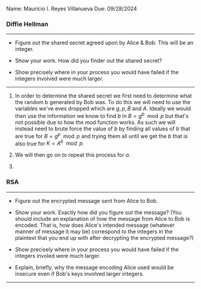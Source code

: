 Name: Mauricio I. Reyes Villanueva
Due: 09/28/2024

### Diffie Hellman
---

- Figure out the shared secret agreed upon by Alice & Bob. This will be an integer.

- Show your work. How did you finder out the shared secret?

- Show precisely where in your process you would have failed if the integers involved were much larger.

---

1. In order to determine the shared secret we first need to determine what the random b generated by Bob was. To do this we will need to use the variables we've eves dropped which are $g, p, B$ and $A$. Ideally we would then use the information we know to find $b$ in $B = g^b \mod p$ but that's not possible due to how the mod function works. As such we will instead need to brute force the value of $b$ by finding all values of $b$ that are true for $B = g^p \mod p$ and trying them all until we get the $b$ that is also true for $K = A^b \mod p$.

2. We will then go on to repeat this process for $a$.

3. 

### RSA
---

- Figure out the encrypted message sent from Alice to Bob.

- Show your work. Exactly how did you figure out the message? (You should include an explanation of how the message from Alice to Bob is encoded. That is, how does Alice's intended message (whatever manner of message it may be) correspond to the integers in the plaintext that you end up with after decrypting the encrypted message?)

- Show precisely where in your process you would have failed if the integers involed were much larger.

- Explain, briefly, why the message encoding Alice used would be insecure even if Bob's keys involved larger integers.

---
